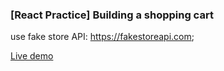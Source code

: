### [React Practice] Building a shopping cart

use fake store API: https://fakestoreapi.com;

[Live demo](https://annie-chien.github.io/react-practice--shopping-cart/) 

